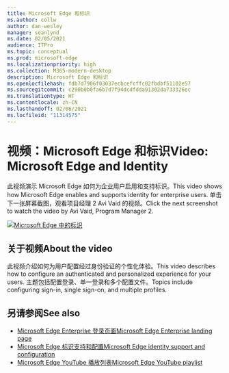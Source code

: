 ```yaml
---
title: Microsoft Edge 和标识
ms.author: collw
author: dan-wesley
manager: seanlynd
ms.date: 02/05/2021
audience: ITPro
ms.topic: conceptual
ms.prod: microsoft-edge
ms.localizationpriority: high
ms.collection: M365-modern-desktop
description: Microsoft Edge 和标识
ms.openlocfilehash: fdb7d7906f03037ecbcefcffc02fbdbf51102e57
ms.sourcegitcommit: c290b0b0fa6b7d7f94dcdfdda91302da733326ec
ms.translationtype: HT
ms.contentlocale: zh-CN
ms.lasthandoff: 02/06/2021
ms.locfileid: "11314575"
---
```

# <span data-ttu-id="cc78b-103">视频：Microsoft Edge 和标识</span><span class="sxs-lookup"><span data-stu-id="cc78b-103">Video: Microsoft Edge and Identity</span></span>

<span data-ttu-id="cc78b-104">此视频演示 Microsoft Edge 如何为企业用户启用和支持标识。</span><span class="sxs-lookup"><span data-stu-id="cc78b-104">This video shows how Microsoft Edge enables and supports identity for enterprise users.</span></span> <span data-ttu-id="cc78b-105">单击下一张屏幕截图，观看项目经理 2 Avi Vaid 的视频。</span><span class="sxs-lookup"><span data-stu-id="cc78b-105">Click the next screenshot to watch the video by Avi Vaid, Program Manager 2.</span></span>

[![Microsoft Edge 中的标识](media/microsoft-edge-video-identity/0.png)](http://www.youtube.com/watch?v=8lRUKhR7ipA "Identity in Microsoft Edge")

## <span data-ttu-id="cc78b-107">关于视频</span><span class="sxs-lookup"><span data-stu-id="cc78b-107">About the video</span></span>

<span data-ttu-id="cc78b-108">此视频介绍如何为用户配置经过身份验证的个性化体验。</span><span class="sxs-lookup"><span data-stu-id="cc78b-108">This video describes how to configure an authenticated and personalized experience for your users.</span></span> <span data-ttu-id="cc78b-109">主题包括配置登录、单一登录和多个配置文件。</span><span class="sxs-lookup"><span data-stu-id="cc78b-109">Topics include configuring sign-in, single sign-on, and multiple profiles.</span></span>

## <span data-ttu-id="cc78b-110">另请参阅</span><span class="sxs-lookup"><span data-stu-id="cc78b-110">See also</span></span>

- [<span data-ttu-id="cc78b-111">Microsoft Edge Enterprise 登录页面</span><span class="sxs-lookup"><span data-stu-id="cc78b-111">Microsoft Edge Enterprise landing page</span></span>](https://aka.ms/EdgeEnterprise)
- [<span data-ttu-id="cc78b-112">Microsoft Edge 标识支持和配置</span><span class="sxs-lookup"><span data-stu-id="cc78b-112">Microsoft Edge identity support and configuration</span></span>](microsoft-edge-security-identity.md)
- [<span data-ttu-id="cc78b-113">Microsoft Edge YouTube 播放列表</span><span class="sxs-lookup"><span data-stu-id="cc78b-113">Microsoft Edge YouTube playlist</span></span>](https://www.youtube.com/playlist?list=PLXtHYVsvn_b-uXh1tMeYpT-0iD8tD3tFy)
